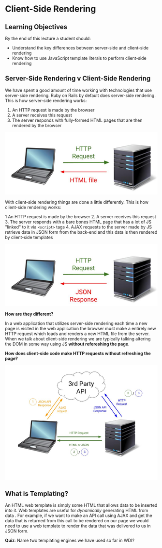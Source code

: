 # Client-Side Rendering 

## Learning Objectives 

By the end of this lecture a student should: 

* Understand the key differences between server-side and client-side rendering
* Know how to use JavaScript template literals to perform client-side rendering

## Server-Side Rendering v Client-Side Rendering 

We have spent a good amount of time working with technologies that use server-side rendering. Ruby on Rails by default does server-side rendering. This is how server-side rendering works:

1. An HTTP request is made by the browser
2. A server receives this request 
3. The server responds with fully-formed HTML pages that are then rendered by the browser

![server-side rendering](./images/server-side-rendering.jpg)

With client-side rendering things are done a little differently. This is how client-side rendering works: 

1 An HTTP request is made by the browser
2. A server receives this request 
3. The server responds with a bare bones HTML page that has a lot of JS "linked" to it via `<script>` tags
4. AJAX requests to the server made by JS retrieve data in JSON form from the back-end and this data is then rendered by client-side templates

![client-side rendering](./images/client-side-rendering.jpg)

**How are they different?**

In a web application that utilizes server-side rendering each time a new page is visited in the web application the browser must make a entirely new HTTP request which loads and renders a new HTML file from the server. When we talk about client-side rendering we are typically talking altering the DOM in some way using JS **without refereshing the page**.

**How does client-side code make HTTP requests without refreshing the page?**

![api architecture](./images/api-architecture.jpg)

## What is Templating?

An HTML web template is simply some HTML that allows data to be inserted into it. Web templates are useful for *dynamically* generating HTML from data . For example, if we want to make an API call using AJAX and get the data that is returned from this call to be rendered on our page we would need to use a web template to render the data that was delivered to us in JSON form.

**Quiz**: Name two templating engines we have used so far in WDI?